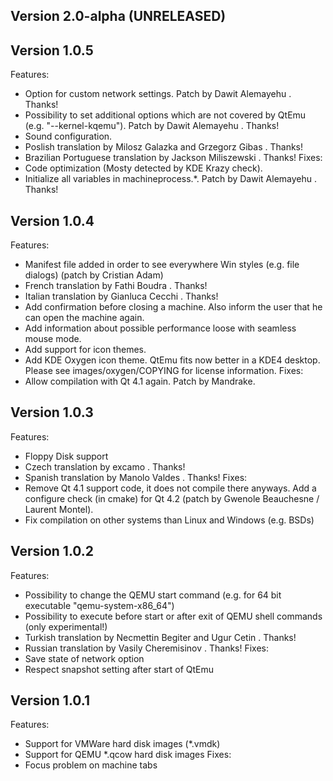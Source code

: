 ## Version 2.0-alpha (UNRELEASED)

## Version 1.0.5

Features:
* Option for custom network settings. Patch by Dawit Alemayehu <adawit at kde dot org>. Thanks!
* Possibility to set additional options which are not covered by QtEmu (e.g. "--kernel-kqemu"). Patch by Dawit Alemayehu <adawit at kde dot org>. Thanks!
* Sound configuration.
* Poslish translation by Milosz Galazka <milosz at sleeplessbeastie dot eu> and Grzegorz Gibas <amigib at wp dot pl>. Thanks!
* Brazilian Portuguese translation by Jackson Miliszewski <jackwski at brturbo dot com dot br>. Thanks!
Fixes:
* Code optimization (Mosty detected by KDE Krazy check).
* Initialize all variables in machineprocess.*. Patch by Dawit Alemayehu <adawit at kde dot org>. Thanks!

## Version 1.0.4

Features:
* Manifest file added in order to see everywhere Win styles (e.g. file dialogs) (patch by Cristian Adam)
* French translation by Fathi Boudra <fboudra at free dot fr>. Thanks!
* Italian translation by Gianluca Cecchi <gianluca dot cecchi at gmail dot com>. Thanks!
* Add confirmation before closing a machine. Also inform the user that he can open the machine again.
* Add information about possible performance loose with seamless mouse mode.
* Add support for icon themes.
* Add KDE Oxygen icon theme. QtEmu fits now better in a KDE4 desktop. Please see images/oxygen/COPYING
  for license information.
Fixes:
* Allow compilation with Qt 4.1 again. Patch by Mandrake.

## Version 1.0.3

Features:
* Floppy Disk support
* Czech translation by excamo <excamo at gmail dot com>. Thanks!
* Spanish translation by Manolo Valdes <nolis71cu at gmail dot com>. Thanks!
Fixes:
* Remove Qt 4.1 support code, it does not compile there anyways.
  Add a configure check (in cmake) for Qt 4.2 (patch by Gwenole Beauchesne / Laurent Montel).
* Fix compilation on other systems than Linux and Windows (e.g. BSDs)

## Version 1.0.2

Features:
* Possibility to change the QEMU start command (e.g. for 64 bit executable "qemu-system-x86_64")
* Possibility to execute before start or after exit of QEMU shell commands (only experimental!)
* Turkish translation by Necmettin Begiter <begiter at gmail dot com> and Ugur Cetin <jnmbk at users.sourceforge dot net>. Thanks!
* Russian translation by Vasily Cheremisinov <cheremv at directimvest dot ru>. Thanks!
Fixes:
* Save state of network option
* Respect snapshot setting after start of QtEmu

## Version 1.0.1

Features:
* Support for VMWare hard disk images (*.vmdk)
* Support for QEMU *.qcow hard disk images
Fixes:
* Focus problem on machine tabs
